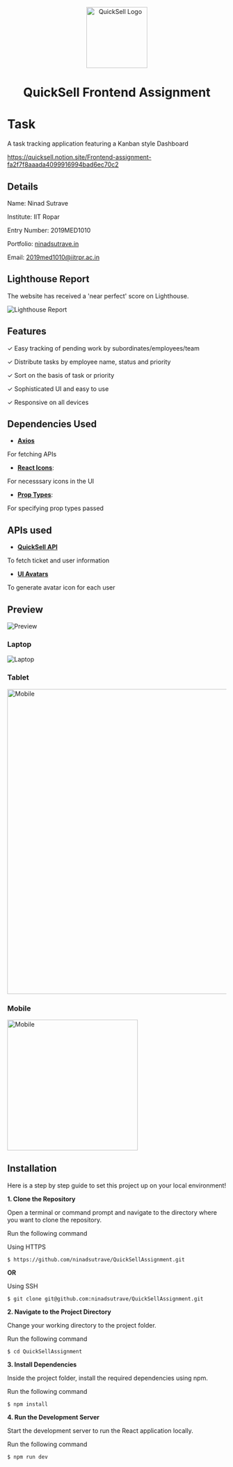 <div align="center"><p align="center"><a href="https://quicksell.co/"><img src="./public/favicon.png" alt="QuickSell Logo" width="140px" /></a></p></div>

<h1 align="center">QuickSell Frontend Assignment</h1>

# Task
A task tracking application featuring a Kanban style Dashboard

https://quicksell.notion.site/Frontend-assignment-fa2f7f8aaada4099916994bad6ec70c2

## Details
Name: Ninad Sutrave

Institute: IIT Ropar

Entry Number: 2019MED1010

Portfolio: [ninadsutrave.in](https://ninadsutrave.in)

Email: 2019med1010@iitrpr.ac.in

## Lighthouse Report

The website has received a 'near perfect' score on Lighthouse.

 ![Lighthouse Report](src/assets/images/LighthouseReport.jpeg)

## Features

✓ Easy tracking of pending work by subordinates/employees/team

✓ Distribute tasks by employee name, status and priority

✓ Sort on the basis of task or priority

✓ Sophisticated UI and easy to use

✓ Responsive on all devices

## Dependencies Used
 - **[Axios](https://www.npmjs.com/package/axios)**

 For fetching APIs

 - **[React Icons](https://www.npmjs.com/package/react-icons)**:

 For necesssary icons in the UI

 - **[Prop Types](https://www.npmjs.com/package/prop-types)**:

 For specifying prop types passed

 ## APIs used

 - **[QuickSell API](https://api.quicksell.co/v1/internal/frontend-assignment)**

To fetch ticket and user information

 - **[UI Avatars](https://ui-avatars.com)**

 To generate avatar icon for each user

 ## Preview

 ![Preview](src/assets/images/preview.gif)

 ### Laptop

 ![Laptop](src/assets/images/Laptop.png)

 ### Tablet

  <img src="./src/assets/images/Tablet.png" alt="Mobile" width="700px" />

 ### Mobile
  <img src="./src/assets/images/Mobile.png" alt="Mobile" width="300px" />

## Installation

Here is a step by step guide to set this project up on your local environment!

**1. Clone the Repository**

Open a terminal or command prompt and navigate to the directory where you want to clone the repository. 

Run the following command

Using HTTPS

    $ https://github.com/ninadsutrave/QuickSellAssignment.git

**OR**

Using SSH

    $ git clone git@github.com:ninadsutrave/QuickSellAssignment.git

**2. Navigate to the Project Directory**

Change your working directory to the project folder. 

Run the following command

    $ cd QuickSellAssignment

**3. Install Dependencies**

Inside the project folder, install the required dependencies using npm. 

Run the following command

    $ npm install

**4. Run the Development Server**

Start the development server to run the React application locally. 

Run the following command

    $ npm run dev




